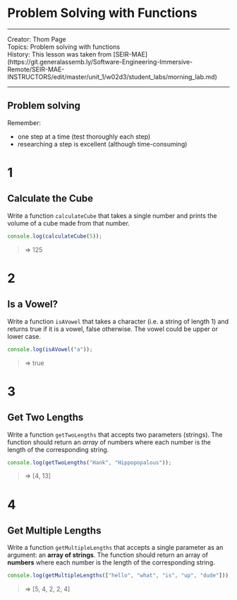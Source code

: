 # Problem Solving with Functions

<hr>
Creator: Thom Page<br>
Topics: Problem solving with functions<br>
History: This lesson was taken from [SEIR-MAE](https://git.generalassemb.ly/Software-Engineering-Immersive-Remote/SEIR-MAE-INSTRUCTORS/edit/master/unit_1/w02d3/student_labs/morning_lab.md)
<hr>

## Problem solving

Remember:

* one step at a time (test thoroughly each step)
* researching a step is excellent (although time-consuming)


# 1
## Calculate the Cube
Write a function `calculateCube` that takes a single number and prints the volume of a cube made from that number.

```javascript
console.log(calculateCube(5));
```

> => 125


# 2
## Is a Vowel?
Write a function `isAVowel` that takes a character (i.e. a string of length 1) and returns true if it is a vowel, false otherwise. The vowel could be upper or lower case.

```javascript
console.log(isAVowel("a"));
```

> => true


# 3
## Get Two Lengths
Write a function `getTwoLengths` that accepts two parameters (strings). The function should return an _array_ of numbers where each number is the length of the corresponding string.

```javascript
console.log(getTwoLengths("Hank", "Hippopopalous"));
```

> => [4, 13]


# 4 
## Get Multiple Lengths

Write a function `getMultipleLengths` that accepts a single parameter as an argument: an **array of strings**. The function should return an array of **numbers** where each number is the length of the corresponding string.


```javascript
console.log(getMultipleLengths(["hello", "what", "is", "up", "dude"]));
```

> => [5, 4, 2, 2, 4]
